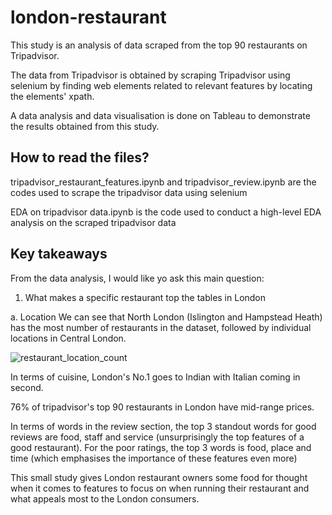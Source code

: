 # london-restaurant
This study is an analysis of data scraped from the top 90 restaurants on Tripadvisor. 

The data from Tripadvisor is obtained by scraping Tripadvisor using selenium by finding web elements related to relevant features by locating the elements' xpath. 

A data analysis and data visualisation is done on Tableau to demonstrate the results obtained from this study. 

## How to read the files?
tripadvisor_restaurant_features.ipynb and tripadvisor_review.ipynb are the codes used to scrape the tripadvisor data using selenium

EDA on tripadvisor data.ipynb is the code used to conduct a high-level EDA analysis on the scraped tripadvisor data

## Key takeaways
From the data analysis, I would like yo ask this main question:
1. What makes a specific restaurant top the tables in London

a. Location
We can see that North London (Islington and Hampstead Heath) has the most number of restaurants in the dataset, followed by individual locations in Central London. 

![restaurant_location_count](https://user-images.githubusercontent.com/32938429/210211964-f6c6a8b9-01e2-425e-8636-bd8e52d4edf6.PNG)


In terms of cuisine, London's No.1 goes to Indian with Italian coming in second. 

76% of tripadvisor's top 90 restaurants in London have mid-range prices. 

In terms of words in the review section, the top 3 standout words for good reviews are food, staff and service (unsurprisingly the top features of a good restaurant). For the poor ratings, the top 3 words is food, place and time (which emphasises the importance of these features even more) 

This small study gives London restaurant owners some food for thought when it comes to features to focus on when running their restaurant and what appeals most to the London consumers. 
